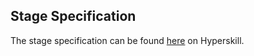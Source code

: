 ## Stage Specification

The stage specification can be found [here](https://hyperskill.org/projects/184/stages/931/implement) on Hyperskill.